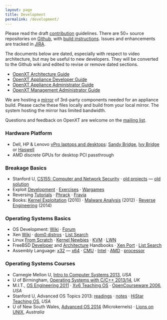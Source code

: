 ```yaml
---
layout: page
title: Development
permalink: /development/
---
```


Please read the draft [contribution](https://github.com/OpenXT/openxt/wiki/Contributing) guidelines. There are 50+ source repositories on [Github](https://github.com/openxt), with [build instructions](https://github.com/OpenXT/openxt/wiki/How%20to%20build%20OpenXT).  Issues and enhancements are tracked in [JIRA](https://openxt.atlassian.net).

The documents below are dated, especially with respect to video architecture, but may be useful to new developers.  They will be converted to the Github wiki and edited to revise or remove dated sections.

+ [OpenXT Architecture Guide](https://github.com/OpenXT-Extras/docs/blob/master/XTArchitectureGuide.pdf?raw=true)
+ [OpenXT Appliance Developer Guide](https://github.com/OpenXT-Extras/docs/blob/master/XTEngineDeveloperGuide.pdf?raw=true)
+ [OpenXT Appliance Administrator Guide](https://github.com/OpenXT-Extras/docs/blob/master/XTEngineAdministratorGuide.pdf?raw=true)
+ [OpenXT Management Administrator Guide](https://github.com/OpenXT-Extras/docs/blob/master/XTSynchronizerAdministratorGuide.pdf?raw=true)

We are hosting a [mirror](http://openxt.org/mirror) of 3rd-party components needed for an appliance build. Please cache these files locally and build from your local mirror. The system hosting the mirror has limited bandwidth. 

Questions and feedback on OpenXT are welcome on the [mailing list](https://groups.google.com/forum/#!forum/openxt).

### Hardware Platform

+ Dell, HP & Lenovo [vPro laptops and desktops](https://msp.intel.com/find-a-vpro-system): [Sandy Bridge](http://en.wikipedia.org/wiki/Sandy_Bridge), [Ivy Bridge](http://en.wikipedia.org/wiki/Ivy_Bridge_%28microarchitecture%29) or [Haswell](http://en.wikipedia.org/wiki/Haswell_%28microarchitecture%29)
+ AMD discrete GPUs for desktop PCI passthrough 

### Breakage Basics

+ Stanford U, [CS155: Computer and Network Security](http://crypto.stanford.edu/cs155/) &middot; [old projects](http://crypto.stanford.edu/cs155old/) &mdash; [old solution](http://blogs.hulmahan.com.ph/archives/category/hack-101)
+ Exploit [Development](https://www.corelan.be/index.php/category/security/exploit-writing-tutorials/) &middot; [Exercises](http://exploit-exercises.com/) &middot; [Wargames](http://smashthestack.org/faq.html#a1)
+ Reversing [Tutorials](https://tuts4you.com/download.php?list.17) &middot; [Phrack](http://phrack.org/issues/1/1.html) &middot; [Fravia](http://en.wikipedia.org/wiki/Fravia) 
+ Books: [Kernel Exploitation](http://www.amazon.com/Guide-Kernel-Exploitation-Attacking-Core/dp/1597494860) (2010) &middot; [Malware Analysis](http://www.amazon.com/Practical-Malware-Analysis-Dissecting-Malicious/dp/1593272901/) (2012) &middot; [Reverse Engineering](http://www.amazon.com/Practical-Reverse-Engineering-Reversing-Obfuscation/dp/1118787315) (2014)

### Operating Systems Basics

+ OS Development: [Wiki](http://wiki.osdev.org) &middot; [Forum](http://forum.osdev.org)
+ Xen [Wiki](http://wiki.xenproject.org/wiki/Main_Page) &middot; [dom0 distros](http://wiki.xenproject.org/wiki/Dom0_Kernels_for_Xen) &middot; [List Search](http://www.xenproject.org/help/mailing-list.html) 
+ Linux [From Scratch](http://www.linuxfromscratch.org/) &middot; [Kernel Newbies](http://kernelnewbies.org/KernelHacking) &middot; [KVM](http://www.linux-kvm.org/page/Main_Page) &middot; [LWN](https://lwn.net/Archives/)
+ FreeBSD [Developer](https://www.freebsd.org/doc/en_US.ISO8859-1/books/developers-handbook/index.html) and [Architecture](https://www.freebsd.org/doc/en_US.ISO8859-1/books/arch-handbook/index.html) Handbooks &middot; [Xen Port](https://wiki.freebsd.org/FreeBSD/Xen) &middot; [List Search](https://www.freebsd.org/search/)
+ Assembly Language: [x32](http://www.drpaulcarter.com/pcasm/index.php) &mdash; [x64](https://software.intel.com/en-us/articles/introduction-to-x64-assembly) &middot; [CMU](http://web.archive.org/web/20140929141319/http://www.cs.cmu.edu/~fp/courses/15213-s07/misc/asm64-handout.pdf) &middot; [Intel](http://www.intel.com/content/www/us/en/processors/architectures-software-developer-manuals.html) &middot; [AMD](http://developer.amd.com/resources/documentation-articles/developer-guides-manuals/) &middot; [processor](http://sandpile.org/)

### Operating Systems Courses

+ Carnegie Mellon U, [Intro to Computer Systems 2013](http://www.cs.cmu.edu/afs/cs/academic/class/15213-f13/www/schedule.html), *USA*
+ U of Birmingham, [Operating Systems with C/C++ 2013/14](http://www.cs.bham.ac.uk/~exr/lectures/opsys/13_14/lectures.php), *UK*
+ M.I.T., [OS Engineering 2011](http://pdos.csail.mit.edu/6.828/2011/schedule.html) &middot; [Xv6 Teaching OS](http://pdos.csail.mit.edu/6.828/2014/xv6.html) &middot; [OpenCourseware 2006](http://ocw.mit.edu/courses/electrical-engineering-and-computer-science/6-828-operating-system-engineering-fall-2006/), *USA*
+ Stanford U, Advanced OS Topics 2013: [readings](http://www.scs.stanford.edu/13wi-cs240/sched/) &middot; [notes](http://www.scs.stanford.edu/13wi-cs240/notes) &middot; [HiStar Teaching OS](http://www.scs.stanford.edu/histar/), *USA*
+ U of New South Wales, [Advanced OS 2014](http://www.cse.unsw.edu.au/~cs9242/14/lectures/) (Microkernels) &middot; [Lions on UNIX](http://en.wikipedia.org/wiki/Lions%27_Commentary_on_UNIX_6th_Edition,_with_Source_Code), *Australia*



